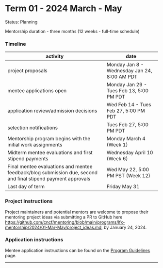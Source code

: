 # Term 01 - 2024 March - May

Status: Planning

Mentorship duration - three months (12 weeks - full-time schedule)

### Timeline

| activity | date |
| --- | --- |   
| project proposals | Monday Jan 8 - Wednesday Jan 24, 8:00 AM PDT |
| mentee applications open | Monday Jan 29 - Tues Feb 13, 5:00 PM PDT |
| application review/admission decisions | Wed Feb 14 - Tues Feb 27, 5:00 PM PDT |
| selection notifications | Tues Feb 27, 5:00 PM PDT |
| Mentorship program begins with the initial work assignments | Monday March 4 (Week 1) | 
| Midterm mentee evaluations and first stipend payments | Wednesday April 10 (Week 6) |
| Final mentee evaluations and mentee feedback/blog submission due, second and final stipend payment approvals | Wed May 22, 5:00 PM PST (Week 12) |
| Last day of term | Friday May 31 |

### Project Instructions

Project maintainers and potential mentors are welcome to propose their mentoring project ideas via submitting a PR to GitHub here https://github.com/cncf/mentoring/blob/main/programs/lfx-mentorship/2024/01-Mar-May/project_ideas.md, by January 24, 2024.

### Application instructions

Mentee application instructions can be found on the [Program Guidelines](https://github.com/cncf/mentoring/blob/main/programs/lfx-mentorship/README.md#program-guidelines) page.

---
